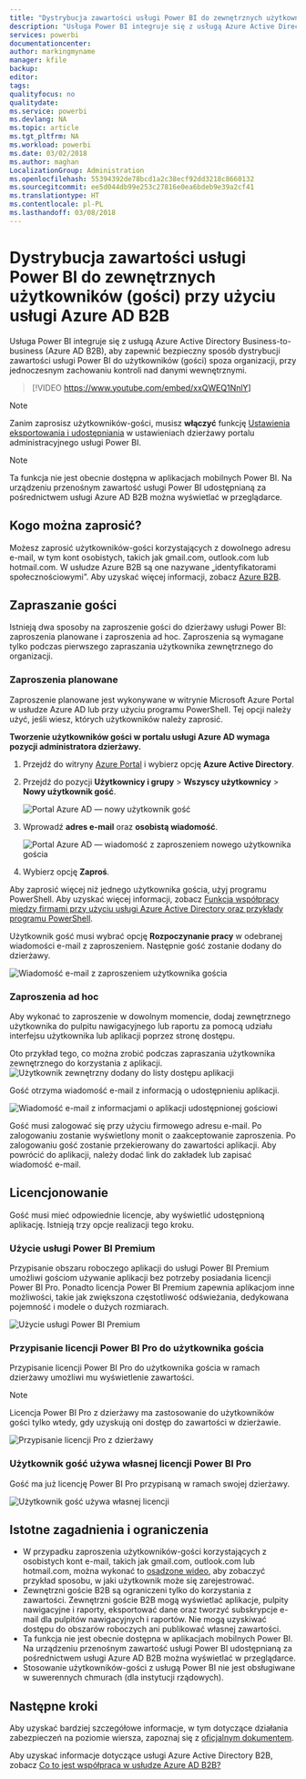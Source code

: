 ```yaml
---
title: "Dystrybucja zawartości usługi Power BI do zewnętrznych użytkowników (gości) przy użyciu usługi Azure AD B2B"
description: "Usługa Power BI integruje się z usługą Azure Active Directory Business-to-business (Azure AD B2B), aby zapewnić bezpieczny sposób dystrybucji zawartości usługi Power BI do użytkowników (gości) spoza organizacji."
services: powerbi
documentationcenter: 
author: markingmyname
manager: kfile
backup: 
editor: 
tags: 
qualityfocus: no
qualitydate: 
ms.service: powerbi
ms.devlang: NA
ms.topic: article
ms.tgt_pltfrm: NA
ms.workload: powerbi
ms.date: 03/02/2018
ms.author: maghan
LocalizationGroup: Administration
ms.openlocfilehash: 55394392de78bcd1a2c38ecf92dd3218c8660132
ms.sourcegitcommit: ee5d044db99e253c27816e0ea6bdeb9e39a2cf41
ms.translationtype: HT
ms.contentlocale: pl-PL
ms.lasthandoff: 03/08/2018
---
```

# <a name="distribute-power-bi-content-to-external-guest-users-with-azure-ad-b2b"></a>Dystrybucja zawartości usługi Power BI do zewnętrznych użytkowników (gości) przy użyciu usługi Azure AD B2B

Usługa Power BI integruje się z usługą Azure Active Directory Business-to-business (Azure AD B2B), aby zapewnić bezpieczny sposób dystrybucji zawartości usługi Power BI do użytkowników (gości) spoza organizacji, przy jednoczesnym zachowaniu kontroli nad danymi wewnętrznymi.

> [!VIDEO https://www.youtube.com/embed/xxQWEQ1NnlY]

> [!NOTE]
> Zanim zaprosisz użytkowników-gości, musisz **włączyć** funkcję [Ustawienia eksportowania i udostępniania](service-admin-portal.md#export-and-sharing-settings) w ustawieniach dzierżawy portalu administracyjnego usługi Power BI.

> [!NOTE]
> Ta funkcja nie jest obecnie dostępna w aplikacjach mobilnych Power BI. Na urządzeniu przenośnym zawartość usługi Power BI udostępnianą za pośrednictwem usługi Azure AD B2B można wyświetlać w przeglądarce. 

## <a name="who-can-you-invite"></a>Kogo można zaprosić?

Możesz zaprosić użytkowników-gości korzystających z dowolnego adresu e-mail, w tym kont osobistych, takich jak gmail.com, outlook.com lub hotmail.com. W usłudze Azure B2B są one nazywane „identyfikatorami społecznościowymi”. Aby uzyskać więcej informacji, zobacz [Azure B2B](https://docs.microsoft.com/en-us/azure/active-directory/active-directory-b2b-what-is-azure-ad-b2b).

## <a name="invite-guest-users"></a>Zapraszanie gości

Istnieją dwa sposoby na zaproszenie gości do dzierżawy usługi Power BI: zaproszenia planowane i zaproszenia ad hoc. Zaproszenia są wymagane tylko podczas pierwszego zapraszania użytkownika zewnętrznego do organizacji.

### <a name="planned-invites"></a>Zaproszenia planowane

Zaproszenie planowane jest wykonywane w witrynie Microsoft Azure Portal w usłudze Azure AD lub przy użyciu programu PowerShell. Tej opcji należy użyć, jeśli wiesz, których użytkowników należy zaprosić. 

**Tworzenie użytkowników gości w portalu usługi Azure AD wymaga pozycji administratora dzierżawy.**

1. Przejdź do witryny [Azure Portal](https://portal.azure.com) i wybierz opcję **Azure Active Directory**.

2. Przejdź do pozycji **Użytkownicy i grupy** > **Wszyscy użytkownicy** > **Nowy użytkownik gość**.

    ![Portal Azure AD — nowy użytkownik gość](media/service-admin-azure-ad-b2b/azuread-portal-new-guest-user.png)

3. Wprowadź **adres e-mail** oraz **osobistą wiadomość**.

    ![Portal Azure AD — wiadomość z zaproszeniem nowego użytkownika gościa](media/service-admin-azure-ad-b2b/azuread-portal-invite-message.png)

4. Wybierz opcję **Zaproś**.

Aby zaprosić więcej niż jednego użytkownika gościa, użyj programu PowerShell. Aby uzyskać więcej informacji, zobacz [Funkcja współpracy między firmami przy użyciu usługi Azure Active Directory oraz przykłady programu PowerShell](https://docs.microsoft.com/azure/active-directory/active-directory-b2b-code-samples).

Użytkownik gość musi wybrać opcję **Rozpoczynanie pracy** w odebranej wiadomości e-mail z zaproszeniem. Następnie gość zostanie dodany do dzierżawy.

![Wiadomość e-mail z zaproszeniem użytkownika gościa](media/service-admin-azure-ad-b2b/guest-user-invite-email.png)

### <a name="ad-hoc-invites"></a>Zaproszenia ad hoc

Aby wykonać to zaproszenie w dowolnym momencie, dodaj zewnętrznego użytkownika do pulpitu nawigacyjnego lub raportu za pomocą udziału interfejsu użytkownika lub aplikacji poprzez stronę dostępu.

Oto przykład tego, co można zrobić podczas zapraszania użytkownika zewnętrznego do korzystania z aplikacji.
![Użytkownik zewnętrzny dodany do listy dostępu aplikacji](media/service-admin-azure-ad-b2b/power-bi-app-access.png)

Gość otrzyma wiadomość e-mail z informacją o udostępnieniu aplikacji.

![Wiadomość e-mail z informacjami o aplikacji udostępnionej gościowi](media/service-admin-azure-ad-b2b/guest-user-invite-email2.png)

Gość musi zalogować się przy użyciu firmowego adresu e-mail. Po zalogowaniu zostanie wyświetlony monit o zaakceptowanie zaproszenia. Po zalogowaniu gość zostanie przekierowany do zawartości aplikacji. Aby powrócić do aplikacji, należy dodać link do zakładek lub zapisać wiadomość e-mail.

## <a name="licensing"></a>Licencjonowanie

Gość musi mieć odpowiednie licencje, aby wyświetlić udostępnioną aplikację. Istnieją trzy opcje realizacji tego kroku.

### <a name="use-power-bi-premium"></a>Użycie usługi Power BI Premium

Przypisanie obszaru roboczego aplikacji do usługi Power BI Premium umożliwi gościom używanie aplikacji bez potrzeby posiadania licencji Power BI Pro. Ponadto licencja Power BI Premium zapewnia aplikacjom inne możliwości, takie jak zwiększona częstotliwość odświeżania, dedykowana pojemność i modele o dużych rozmiarach.

![Użycie usługi Power BI Premium](media/service-admin-azure-ad-b2b/license-approach1.png)

### <a name="assign-power-bi-pro-license-to-guest-user"></a>Przypisanie licencji Power BI Pro do użytkownika gościa

Przypisanie licencji Power BI Pro do użytkownika gościa w ramach dzierżawy umożliwi mu wyświetlenie zawartości.

> [!NOTE]
> Licencja Power BI Pro z dzierżawy ma zastosowanie do użytkowników gości tylko wtedy, gdy uzyskują oni dostęp do zawartości w dzierżawie.

![Przypisanie licencji Pro z dzierżawy](media/service-admin-azure-ad-b2b/license-approach2.png)

### <a name="guest-user-brings-their-own-power-bi-pro-license"></a>Użytkownik gość używa własnej licencji Power BI Pro

Gość ma już licencję Power BI Pro przypisaną w ramach swojej dzierżawy.

![Użytkownik gość używa własnej licencji](media/service-admin-azure-ad-b2b/license-approach3.png)

## <a name="considerations-and-limitations"></a>Istotne zagadnienia i ograniczenia

* W przypadku zaproszenia użytkowników-gości korzystających z osobistych kont e-mail, takich jak gmail.com, outlook.com lub hotmail.com, można wykonać to [osadzone wideo](https://docs.microsoft.com/en-us/azure/active-directory/active-directory-b2b-redemption-experience), aby zobaczyć przykład sposobu, w jaki użytkownik może się zarejestrować.
* Zewnętrzni goście B2B są ograniczeni tylko do korzystania z zawartości. Zewnętrzni goście B2B mogą wyświetlać aplikacje, pulpity nawigacyjne i raporty, eksportować dane oraz tworzyć subskrypcje e-mail dla pulpitów nawigacyjnych i raportów. Nie mogą uzyskiwać dostępu do obszarów roboczych ani publikować własnej zawartości.
* Ta funkcja nie jest obecnie dostępna w aplikacjach mobilnych Power BI. Na urządzeniu przenośnym zawartość usługi Power BI udostępnianą za pośrednictwem usługi Azure AD B2B można wyświetlać w przeglądarce.
* Stosowanie użytkowników-gości z usługą Power BI nie jest obsługiwane w suwerennych chmurach (dla instytucji rządowych).

## <a name="next-steps"></a>Następne kroki

Aby uzyskać bardziej szczegółowe informacje, w tym dotyczące działania zabezpieczeń na poziomie wiersza, zapoznaj się z [oficjalnym dokumentem](https://aka.ms/powerbi-b2b-whitepaper).

Aby uzyskać informacje dotyczące usługi Azure Active Directory B2B, zobacz [Co to jest współpraca w usłudze Azure AD B2B?](https://docs.microsoft.com/azure/active-directory/active-directory-b2b-what-is-azure-ad-b2b)
